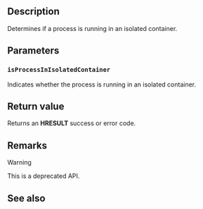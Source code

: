 ## Description

Determines if a process is running in an isolated container.

## Parameters

### `isProcessInIsolatedContainer`

Indicates whether the process is running in an isolated container.

## Return value

Returns an **HRESULT** success or error code.

## Remarks

> [!WARNING]
> This is a deprecated API.

## See also